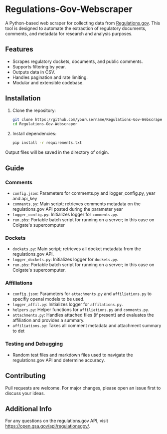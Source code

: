 # Regulations-Gov-Webscraper

A Python-based web scraper for collecting data from [Regulations.gov](https://www.regulations.gov/). This tool is designed to automate the extraction of regulatory documents, comments, and metadata for research and analysis purposes.

## Features

- Scrapes regulatory dockets, documents, and public comments.
- Supports filtering by year.
- Outputs data in CSV.
- Handles pagination and rate limiting.
- Modular and extensible codebase.

## Installation

1. Clone the repository:
   ```bash
   git clone https://github.com/yourusername/Regulations-Gov-Webscraper.git
   cd Regulations-Gov-Webscraper
   ```
2. Install dependencies:
   ```bash
   pip install -r requirements.txt
   ```

Output files will be saved in the directory of origin.

## Guide

### Comments

- `config.json`: Parameters for comments.py and logger_config.py, year and api_key
- `comments.py`: Main script; retrieves comments metadata on the regulations.gov API posted during the parameter year
- `logger_config.py`: Initializes logger for `comments.py`.
- `run.pbs`: Portable batch script for running on a server; in this case on Colgate's supercomputer

### Dockets

- `dockets.py`: Main script; retrieves all docket metadata from the regulations.gov API.
- `logger_dockets.py`: Initializes logger for `dockets.py`.
- `run.pbs`: Portable batch script for running on a server; in this case on Colgate's supercomputer.

### Affiliations

- `config.json`: Parameters for `attachments.py` and `affiliations.py` to specifiy openai models to be used.
- `logger_affil.py`: Initializes logger for `affilations.py`.
- `helpers.py`: Helper functions for `affiliations.py` and `comments.py`.
- `attachments.py`: Handles attached files (if present) and evaluates the affiliation and provides a summary.
- `affiliations.py`: Takes all comment metadata and attachment summary to det

### Testing and Debugging

- Random test files and markdown files used to navigate the regulations.gov API and determine accuracy.

## Contributing

Pull requests are welcome. For major changes, please open an issue first to discuss your ideas.

## Additional Info

For any questions on the regulations.gov API, visit https://open.gsa.gov/api/regulationsgov/.
